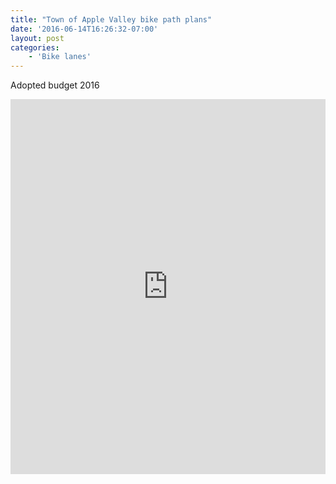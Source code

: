 ```yaml
---
title: "Town of Apple Valley bike path plans"
date: '2016-06-14T16:26:32-07:00'
layout: post
categories:
    - 'Bike lanes'
---
```


Adopted budget 2016

<iframe class="scribd_iframe_embed" data-aspect-ratio="0.7729220222793488" data-auto-height="false" frameborder="0" height="600" id="doc_40854" loading="lazy" scrolling="no" src="https://www.scribd.com/embeds/344192484/content?start_page=1&view_mode=scroll&access_key=key-X9z1OVM8V7A8716uYBJX&show_recommendations=true" width="100%"></iframe>